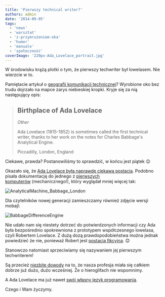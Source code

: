 ```yaml
---
title: 'Pierwszy technical writer?'
authors: admin
date: '2014-09-05'
tags:
  - 'news'
  - 'warsztat'
  - 'z-przymrużeniem-oka'
  - 'humor'
  - 'manuale'
  - 'społeczność'
coverImage: '220px-Ada_Lovelace_portrait.jpg'
---
```


W środowisku krążą plotki o tym, że pierwszy techwriter był lowelasem. Nie
wierzcie w to.

<!--truncate-->

Pamiętacie artykuł o
[geografii komunikacji technicznej](../komunikacja-techniczna-geograficznie/index.md)?
Wyrobione oko bez trudu dojrzało na mapce zarys niebieskiej kropki. Kryje się za
nią następujący opis:

> ## Birthplace of Ada Lovelace
>
> _Other_
>
> Ada Lovelace (1815-1852) is sometimes called the first technical writer,
> thanks to her work on the notes for Charles Babbage's Analytical Engine.
>
> Piccadilly, London, England

Ciekawe, prawda? Postanowiliśmy to sprawdzić, w końcu jest piątek 😉

Okazało się, że
[Ada Lovelace była naprawdę ciekawą postacią](http://en.wikipedia.org/wiki/Ada_Lovelace).
Podobno pisała dokumentację do jednego z
[pierwszych komputerów](http://en.wikipedia.org/wiki/Analytical_Engine) (mechanicznego!),
który wyglądał mniej więcej tak:

![AnalyticalMachine_Babbage_London](images/AnalyticalMachine_Babbage_London.jpg)

Dla czytelników nowej generacji zamieszczamy również zdjęcie wersji mobajl:

![BabbageDifferenceEngine](images/BabbageDifferenceEngine.jpg)

Nie udało nam się niestety dotrzeć do potwierdzonych informacji czy Ada była
bezpośrednio spokrewniona z prototypem współczesnego lowelasa, czyli Robertem
Lovelace. Z dużą dozą prawdopodobieństwa można jednak powiedzieć że nie,
ponieważ Robert jest [postacią fikcyjną](http://en.wikipedia.org/wiki/Clarissa).
😊

Stanowczo natomiast sprzeciwiamy się nazywaniem jej pierwszym techwriterem!

Są przecież [niezbite dowody](../5-sredniowiecznych-jaktosow/index.md) na to, że
nasza profesja miała się całkiem dobrze już dużo, dużo wcześniej. Że o
hieroglifach nie wspomnimy.

A Ada Lovelace ma już nawet
[swój własny język programowania](<http://en.wikipedia.org/wiki/Ada_(programming_language)>).

Czego i Wam życzymy.
